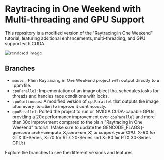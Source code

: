 # Raytracing in One Weekend with Multi-threading and GPU Support

This repository is a modified version of the "Raytracing in One Weekend" tutorial, featuring additional enhancements, multi-threading, and GPU support with CUDA.

![rendered image](RayTracingImage.png)

## Branches
- `master`: Plain Raytracing in One Weekend project with output directly to a .ppm file.
- `cpuParallel`: Implementation of an image object that schedules tasks for threads and handles race conditions with locks.
- `cpuContinuous`: A modified version of `cpuParallel` that outputs the image after every iteration to improve it continuously.
- `gpuParallel`: Ported the project to run on NVIDIA CUDA-capable GPUs, providing a 20x performance improvement over `cpuParallel` and more than 80x improvement compared to the plain "Raytracing in One Weekend" tutorial.
  (Make sure to update the GENCODE_FLAGS (-gencode arch=compute_X,code=sm_X) to support your GPU: X=60 for GTX 10-Series, X=70 for RTX 20-Series and X=80 for RTX 30-Series GPUs)

Explore the branches to see the different versions and features
